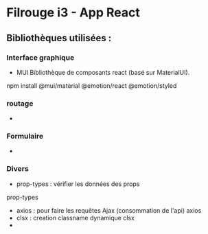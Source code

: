 # Filrouge i3 - App React

## Bibliothèques utilisées :

### Interface graphique
- MUI Bibliothèque de composants react (basé sur MaterialUI).

npm install @mui/material @emotion/react @emotion/styled 
### routage
- 
### Formulaire
-
### Divers
- prop-types : vérifier les données des props

prop-types
- axios : pour faire les requêtes Ajax (consommation de l'api)
axios
- clsx : creation classname dynamique clsx
- 
